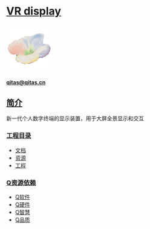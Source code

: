 ﻿# [VR display](https://github.com/qful/VR) 
[![sites](qful/qful.png)](http://www.qful.net)
####  qitas@qitas.cn
## [简介](https://github.com/qful/VR) 

新一代个人数字终端的显示装置，用于大屏全景显示和交互

### [工程目录](https://github.com/qful)

- [文档](docs/)
- [资源](src/)
- [工程](project/)


### [Q资源依赖](https://github.com/qful)

- [Q软件](https://github.com/OS-Q)
- [Q硬件](https://github.com/sochub)
- [Q智慧](https://github.com/tfzoo)
- [Q品质](https://github.com/qitas)